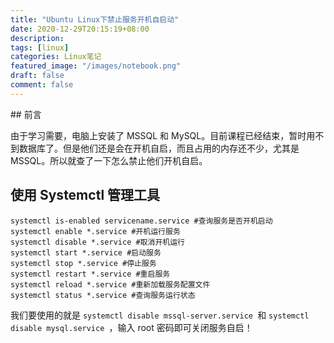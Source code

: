 ```yaml
---
title: "Ubuntu Linux下禁止服务开机自启动"
date: 2020-12-29T20:15:19+08:00
description:
tags: [linux]
categories: Linux笔记
featured_image: "/images/notebook.png"
draft: false
comment: false
---
```


​## 前言

由于学习需要，电脑上安装了 MSSQL 和 MySQL。目前课程已经结束，暂时用不到数据库了。但是他们还是会在开机自启，而且占用的内存还不少，尤其是 MSSQL。所以就查了一下怎么禁止他们开机自启。

## 使用 Systemctl 管理工具

```
systemctl is-enabled servicename.service #查询服务是否开机启动
systemctl enable *.service #开机运行服务
systemctl disable *.service #取消开机运行
systemctl start *.service #启动服务
systemctl stop *.service #停止服务
systemctl restart *.service #重启服务
systemctl reload *.service #重新加载服务配置文件
systemctl status *.service #查询服务运行状态
```

我们要使用的就是 `systemctl disable mssql-server.service `和 `systemctl disable mysql.service `，输入 root 密码即可关闭服务自启！

​
